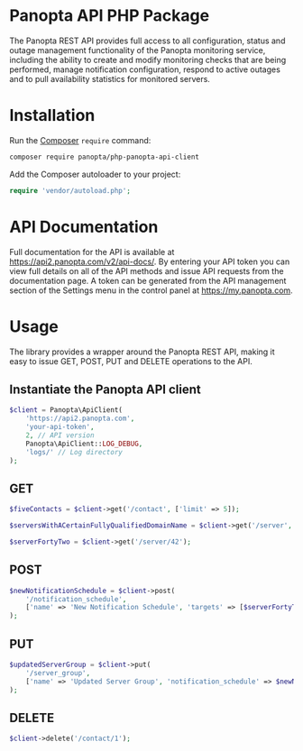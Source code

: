 Panopta API PHP Package
=======================
The Panopta REST API provides full access to all configuration, status and outage management
functionality of the Panopta monitoring service, including the ability to create and modify
monitoring checks that are being performed, manage notification configuration, respond
to active outages and to pull availability statistics for monitored servers.


# Installation
Run the [Composer](https://getcomposer.org/) `require` command:
```bash
composer require panopta/php-panopta-api-client
```

Add the Composer autoloader to your project:
```php
require 'vendor/autoload.php';
```

# API Documentation
Full documentation for the API is available at https://api2.panopta.com/v2/api-docs/.  By 
entering your API token you can view full details on all of the API methods and issue API
requests from the documentation page.  A token can be generated from the API management 
section of the Settings menu in the control panel at https://my.panopta.com.

# Usage
The library provides a wrapper around the Panopta REST API, making it easy to issue 
GET, POST, PUT and DELETE operations to the API.

## Instantiate the Panopta API client
```php
$client = Panopta\ApiClient(
    'https://api2.panopta.com',
    'your-api-token',
    2, // API version
    Panopta\ApiClient::LOG_DEBUG,
    'logs/' // Log directory
);
```
## GET
```php
$fiveContacts = $client->get('/contact', ['limit' => 5]);

$serversWithACertainFullyQualifiedDomainName = $client->get('/server', ['fqdn' => 'panopta.com']);

$serverFortyTwo = $client->get('/server/42');
```

## POST
```php
$newNotificationSchedule = $client->post(
    '/notification_schedule',
    ['name' => 'New Notification Schedule', 'targets' => [$serverFortyTwo['url']]]
);
```

## PUT
```php
$updatedServerGroup = $client->put(
    '/server_group',
    ['name' => 'Updated Server Group', 'notification_schedule' => $newNotificationSchedule['url']]
);
```

## DELETE
```php
$client->delete('/contact/1');
```

